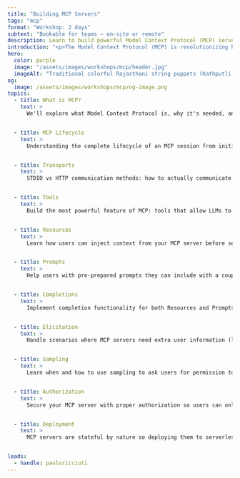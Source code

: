 ```yaml
---
title: "Building MCP Servers"
tags: "mcp"
format: "Workshop: 2 days"
subtext: "Bookable for teams – on-site or remote"
description: Learn to build powerful Model Context Protocol (MCP) servers that extend AI capabilities with custom tools, resources, and integrations. This comprehensive workshop covers MCP fundamentals through advanced deployment strategies.
introduction: "<p>The Model Context Protocol (MCP) is revolutionizing how AI systems interact with external data and services. This hands-on workshop teaches you to build sophisticated MCP servers that can provide AI models with custom tools, dynamic resources, and contextual information. From basic server setup to advanced features like authorization and deployment, you'll gain the skills to create MCP servers that unlock new possibilities for AI-powered applications.</p>"
hero:
  color: purple
  image: "/assets/images/workshops/mcp/header.jpg"
  imageAlt: "Traditional colorful Rajasthani string puppets (Kathputli) dressed in bright red and yellow clothes with painted wooden faces and intricate headgear, hanging on strings and used in folk performances."
og:
  image: /assets/images/workshops/mcp/og-image.png
topics:
  - title: What is MCP?
    text: >
      We'll explore what Model Context Protocol is, why it's needed, and what the main applications are for extending AI capabilities.


  - title: MCP Lifecycle
    text: >
      Understanding the complete lifecycle of an MCP session from initialization to shutdown, including connection management and error handling.


  - title: Transports
    text: >
      STDIO vs HTTP communication methods: how to actually communicate via MCP, exploring the advantages of each transport mechanism.


  - title: Tools
    text: >
      Build the most powerful feature of MCP: tools that allow LLMs to autonomously request additional context and perform actions on behalf of users.


  - title: Resources
    text: >
      Learn how users can inject context from your MCP server before sending prompts. We'll explore different resource types and create dynamic resources.


  - title: Prompts
    text: >
      Help users with pre-prepared prompts they can include with a couple of clicks. Learn how to expose reusable prompts from your MCP server.


  - title: Completions
    text: >
      Implement completion functionality for both Resources and Prompts to provide MCP clients with information about what's available on your server.


  - title: Elicitation
    text: >
      Handle scenarios where MCP servers need extra user information (like GitHub usernames) by implementing elicitation to ask users directly.


  - title: Sampling
    text: >
      Learn when and how to use sampling to ask users for permission to use their LLM to fulfill requests, managing costs and permissions effectively.


  - title: Authorization
    text: >
      Secure your MCP server with proper authorization so users can only access their own data, plus deployment strategies for sharing via npm or hosting.


  - title: Deployment
    text: >
      MCP servers are stateful by nature so deploying them to serverless needs a bit more carefulness...let's learn the ins and outs of how to deploy an MCP server.


leads:
  - handle: paoloricciuti
---
```


<!--break-->
